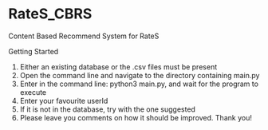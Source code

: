 # RateS_CBRS

Content Based Recommend System for RateS

Getting Started

1. Either an existing database or the .csv files must be present
2. Open the command line and navigate to the directory containing main.py
3. Enter in the command line: python3 main.py, and wait for the program to execute
4. Enter your favourite userId
5. If it is not in the database, try with the one suggested
6. Please leave you comments on how it should be improved. Thank you!


